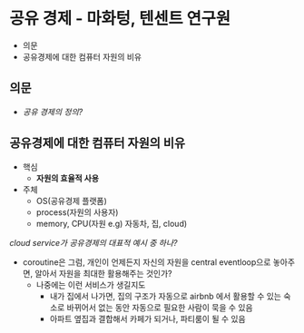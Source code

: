 # 공유 경제 - 마화텅, 텐센트 연구원

- 의문
- 공유경제에 대한 컴퓨터 자원의 비유

## 의문

- *공유 경제의 정의?*

## 공유경제에 대한 컴퓨터 자원의 비유

- 핵심
  - **자원의 효율적 사용**
- 주체
  - OS(공유경제 플랫폼)
  - process(자원의 사용자)
  - memory, CPU(자원 e.g) 자동차, 집, cloud)

*cloud service가 공유경제의 대표적 예시 중 하나?*

- coroutine은 그럼, 개인이 언제든지 자신의 자원을 central eventloop으로 놓아주면, 알아서 자원을 최대한 활용해주는 것인가?
  - 나중에는 이런 서비스가 생길지도
    - 내가 집에서 나가면, 집의 구조가 자동으로 airbnb 에서 활용할 수 있는 숙소로 바뀌어서 없는 동안 자동으로 필요한 사람이 묵을 수 있음
    - 아파트 옆집과 결합해서 카페가 되거나, 파티룸이 될 수 있음
